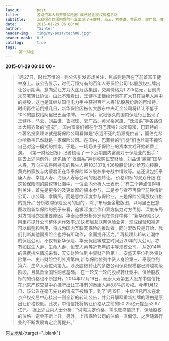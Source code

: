 ```yaml
---
layout:       post
title:        各路资本大鳄齐聚保险圈 成熟险企股权价格急涨
subtitle:     沉寂很久的国内保险行业出现了王健林、马云、刘益谦、鲁冠球、郭广昌、黄光裕家族、“泛海系”等各路资本大鳄齐聚的“盛况”。
date:         2015-01-29 06:00:00
author:       "Sinter"
header-img:   "img/my-post/tech08.jpg"
header-mask:  0.3
catalog:      true
tags:
    - 第一财经
---
```


**2015-01-29 06:00:00**  **-**

> 1月27日，时代万恒的一则公告引发市场关注，焦点则是落在了前首富王健林身上。该公告显示，时代万恒持有的百年人寿保险公司1亿股股权挂牌出让公示期满，意向受让方为大连万达集团，交易价格为1.225亿元，目前尚未签署转让协议。由此不难看出，王健林正继续计划在扩大其在百年人寿中的持股，这也是其继从国电电力手中获得百年人寿1亿股股份后的再增持。时间再往前倒推几日，新华保险因被传大股东中央汇金公司将转让不低于10%的股权给阿里巴巴而停牌。
一时间，沉寂很久的国内保险行业出现了王健林、马云、刘益谦、鲁冠球、郭广昌、黄光裕家族、“泛海系”等各路资本大鳄齐聚的“盛况”。
国内富豪们都在学习巴菲特?
众所周知，巴菲特的一个著名投资理论就是将保险公司看做是“永远不死的奶源提供者”，而伯克希尔哈撒韦已然就是一家保险公司。在国内，巴菲特的“门徒”们也丝毫不掩饰自己对这一模式的推崇。于是，一场场关于保险业的资本大戏开始轮番上演。
《第一财经日报》记者梳理了一下近期国内富豪对于保险业的出手：除去上述两例外，还包括了“泛海系”筹划收购民安财险，刘益谦“腾挪”国华人寿，万向三农将所持有的民生人寿1031078,436股股份转让给万向控股，黄光裕家族与内蒙君正在华泰保险15%股权争夺战中惜败等。这还没包括泰康人寿、幸福人寿、海康人寿等公司的股权转让。
价格和标的双双升级
在这轮保险圈的股权转让潮中，一位业内分析人士表示：“有三个特点值得特别关注，首先是更多的及更雄厚的资本参与，二是参与者不再像早前钟情新公司、小公司、拿牌照，而是意欲深度参与保险业，三是保险公司股权价格的提升。”
分析收购保险公司的目的，除了布局全金融版图，以阿里巴巴意图收购新华保险的例子来看，追求深度合作和双方借力对方优势、深度布局对方领域亦是重要原因。华泰证券分析师罗毅在快评中称：“新华保险引入阿里将提升公司整体运作效率;加快布局互联网保险业务，现成经验和渠道可以借鉴和利用，将成为国内互联网保险的推动者。同时混改只是开始，我们判断其他国资险企也将有所动作，全面提升活力。”
再梳理此轮转让潮中的保险公司，不仅有新华保险、华泰保险等成立时间近20年的大公司，亦有如民生人寿、生命人寿、恒安人寿等近15年的中等规模公司。
从2014年的保费排名情况来看，天安财险位列中资财产险第十、安盛天平位列外资财险第一、史带财险位列外资第四;新华保险位列中资人身险第三、泰康位列第六、生命人寿位列第九。涉及股权转让的多数公司保费规模都已跨越初级阶段，且具备全国性网点基础。
在一轮又一轮的股权转让潮中，保险股权标的的价格也不断提升。2014年12月19日，泰康人寿第五大股东中信信托在北京产权交易中心挂牌出让其持有的泰康人寿8.8%的股权。今年1月12日，该公告在毫无先兆的情况下被撤下。到了1月19日，中信信托再次在北京产权交易中心挂出一则全新的转让公告，并公开解释重新挂牌的理由是原出让价格较低。此次，中信信托将转让价格从之前的50.25亿元提至53.97亿元。
据上述业内人士分析：“供需决定价格，需求旺盛情况下，保险股权的价格一定会不断上升。另外，上市保险公司的估值一直偏低，之后随着行业的不断发展肯定会再提升。”


[原文地址](http://www.yicai.com/news/4569477.html){:target="_blank"}


